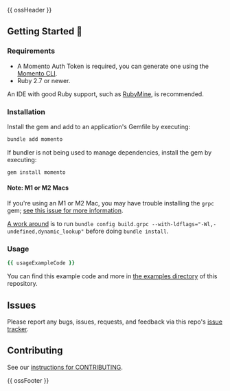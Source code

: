 {{ ossHeader }}

## Getting Started :running:

### Requirements

- A Momento Auth Token is required, you can generate one using
  the [Momento CLI](https://github.com/momentohq/momento-cli).
- Ruby 2.7 or newer.

An IDE with good Ruby support, such as [RubyMine](https://www.jetbrains.com/ruby/), is recommended.

### Installation

Install the gem and add to an application's Gemfile by executing:

```sh
bundle add momento
```

If bundler is not being used to manage dependencies, install the gem by executing:

```sh
gem install momento
```

#### Note: M1 or M2 Macs

If you're using an M1 or M2 Mac, you may have trouble installing the `grpc` gem; [see this issue for more information](https://github.com/grpc/grpc/issues/31215).

[A work around](https://github.com/grpc/grpc/pull/31151#issuecomment-1310321807) is to run `bundle config build.grpc --with-ldflags="-Wl,-undefined,dynamic_lookup"` before doing `bundle install`.

### Usage

```ruby
{{ usageExampleCode }}
```

You can find this example code and more in [the examples directory](https://github.com/momentohq/client-sdk-ruby/tree/main/examples) of this repository.

## Issues

Please report any bugs, issues, requests, and feedback via this repo's [issue tracker](https://github.com/momentohq/client-sdk-ruby/issues).

## Contributing

See our [instructions for CONTRIBUTING](https://github.com/momentohq/client-sdk-ruby/blob/main/CONTRIBUTING.md).

{{ ossFooter }}
